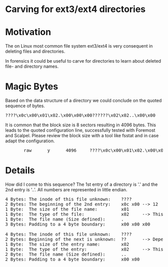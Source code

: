 Carving for ext3/ext4 directories
=================================



# Motivation

The on Linux most common file system ext3/ext4 is very consequent in deleting files and directories.

In forensics it could be useful to carve for directories to learn about deleted file- and directory names.



# Magic Bytes

Based on the data structure of a directory we could conclude on the quoted sequence of bytes.

<pre>
????\x0c\x00\x01\x02.\x00\x00\x00??????\x02\x02..\x00\x00
</pre>


It is common that the block size is 8 sectors resulting in 4096 bytes. This leads to the
quoted configuration line, successfully tested with Foremost and Scalpel. Please review
the block size with a tool like fsstat and in case adapt the configuration.

<pre>
       raw      y      4096     ????\x0c\x00\x01\x02.\x00\x00\x00??????\x02\x02..\x00\x00
</pre>



# Details

How did I come to this sequence? The 1st entry of a directory is '.' and the 2nd entry is '..'.
All numbers are represented in little endian.

<pre>
4 Bytes: The inode of this file unknown:    ????
2 Bytes: The beginning of the 2nd entry:    x0c x00 --> 12
1 Byte:  The size of the file name:         x01
1 Byte:  The type of the file:              x02     --> This is a driectory
1 Byte:  The file name (Size defined):      .
3 Bytes: Padding to a 4 byte boundary:      x00 x00 x00

4 Bytes: The inode of this file unknown:    ????
2 Bytes: Beginning of the next is unknown:  ??      --> Depend if the dir is empty
1 Byte:  The size of the entry name:        x02
1 Byte:  The type of the entry:             x02     --> This is a driectory
2 Byte:  The file name (Size defined):      ..
2 Bytes: Padding to a 4 byte boundary:      x00 x00
</pre>






